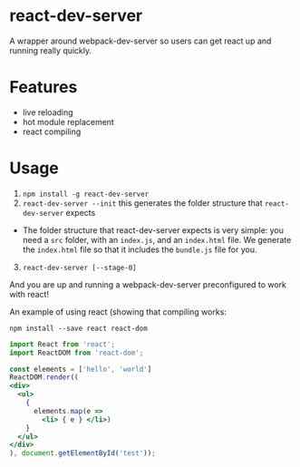 # react-dev-server
A wrapper around webpack-dev-server so users can get react up and running really
quickly.

# Features
- live reloading
- hot module replacement
- react compiling

# Usage
1. `npm install -g react-dev-server`
2. `react-dev-server --init` this generates the folder structure that
    `react-dev-server` expects
  - The folder structure that react-dev-server expects is very simple: you
    need a `src` folder, with an `index.js`, and an `index.html` file. We
    generate the `index.html` file so that it includes the `bundle.js` file for
    you.
3. `react-dev-server [--stage-0]`

And you are up and running a webpack-dev-server preconfigured to work with react!

An example of using react (showing that compiling works:

`npm install --save react react-dom`

```jsx
import React from 'react';
import ReactDOM from 'react-dom';

const elements = ['hello', 'world']
ReactDOM.render((
<div>
  <ul>
    {
      elements.map(e =>
        <li> { e } </li>)
    }
  </ul>
</div>
), document.getElementById('test'));
```
